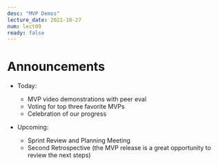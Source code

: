 ```yaml
---
desc: "MVP Demos"
lecture_date: 2021-10-27
num: lect09
ready: false
---
```


# Announcements
* Today: 
  * MVP video demonstrations with peer eval 
  * Voting for top three favorite MVPs
  * Celebration of our progress

* Upcoming: 
  * Sprint Review and Planning Meeting 
  * Second Retrospective (the MVP release is a great opportunity to review the next steps)
